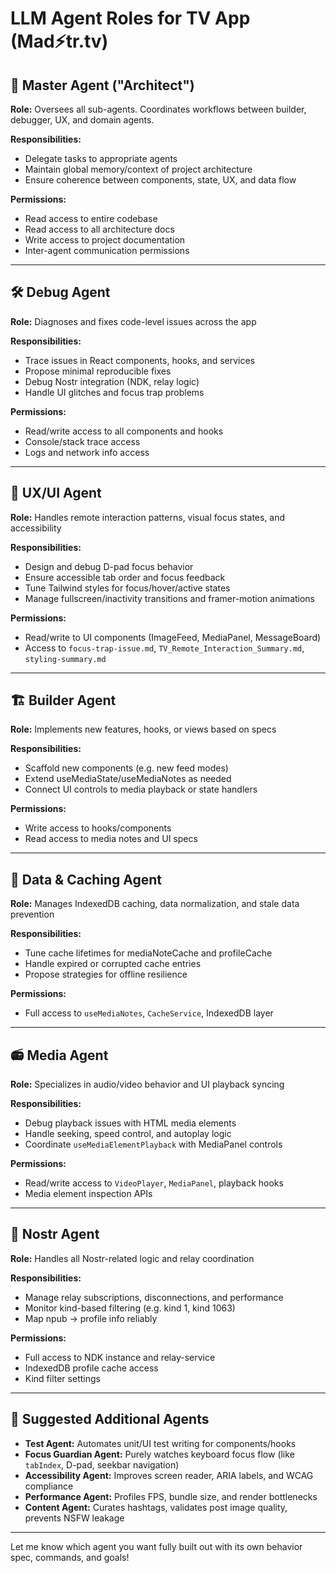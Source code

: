 # LLM Agent Roles for TV App (Mad⚡tr.tv)

## 🧠 Master Agent ("Architect")
**Role:** Oversees all sub-agents. Coordinates workflows between builder, debugger, UX, and domain agents.

**Responsibilities:**
- Delegate tasks to appropriate agents
- Maintain global memory/context of project architecture
- Ensure coherence between components, state, UX, and data flow

**Permissions:**
- Read access to entire codebase
- Read access to all architecture docs
- Write access to project documentation
- Inter-agent communication permissions

---

## 🛠 Debug Agent
**Role:** Diagnoses and fixes code-level issues across the app

**Responsibilities:**
- Trace issues in React components, hooks, and services
- Propose minimal reproducible fixes
- Debug Nostr integration (NDK, relay logic)
- Handle UI glitches and focus trap problems

**Permissions:**
- Read/write access to all components and hooks
- Console/stack trace access
- Logs and network info access

---

## 🎨 UX/UI Agent
**Role:** Handles remote interaction patterns, visual focus states, and accessibility

**Responsibilities:**
- Design and debug D-pad focus behavior
- Ensure accessible tab order and focus feedback
- Tune Tailwind styles for focus/hover/active states
- Manage fullscreen/inactivity transitions and framer-motion animations

**Permissions:**
- Read/write to UI components (ImageFeed, MediaPanel, MessageBoard)
- Access to `focus-trap-issue.md`, `TV_Remote_Interaction_Summary.md`, `styling-summary.md`

---

## 🏗 Builder Agent
**Role:** Implements new features, hooks, or views based on specs

**Responsibilities:**
- Scaffold new components (e.g. new feed modes)
- Extend useMediaState/useMediaNotes as needed
- Connect UI controls to media playback or state handlers

**Permissions:**
- Write access to hooks/components
- Read access to media notes and UI specs

---

## 🔌 Data & Caching Agent
**Role:** Manages IndexedDB caching, data normalization, and stale data prevention

**Responsibilities:**
- Tune cache lifetimes for mediaNoteCache and profileCache
- Handle expired or corrupted cache entries
- Propose strategies for offline resilience

**Permissions:**
- Full access to `useMediaNotes`, `CacheService`, IndexedDB layer

---

## 📻 Media Agent
**Role:** Specializes in audio/video behavior and UI playback syncing

**Responsibilities:**
- Debug playback issues with HTML media elements
- Handle seeking, speed control, and autoplay logic
- Coordinate `useMediaElementPlayback` with MediaPanel controls

**Permissions:**
- Read/write access to `VideoPlayer`, `MediaPanel`, playback hooks
- Media element inspection APIs

---

## 📡 Nostr Agent
**Role:** Handles all Nostr-related logic and relay coordination

**Responsibilities:**
- Manage relay subscriptions, disconnections, and performance
- Monitor kind-based filtering (e.g. kind 1, kind 1063)
- Map npub → profile info reliably

**Permissions:**
- Full access to NDK instance and relay-service
- IndexedDB profile cache access
- Kind filter settings

---

## 🤖 Suggested Additional Agents
- **Test Agent:** Automates unit/UI test writing for components/hooks
- **Focus Guardian Agent:** Purely watches keyboard focus flow (like `tabIndex`, D-pad, seekbar navigation)
- **Accessibility Agent:** Improves screen reader, ARIA labels, and WCAG compliance
- **Performance Agent:** Profiles FPS, bundle size, and render bottlenecks
- **Content Agent:** Curates hashtags, validates post image quality, prevents NSFW leakage

---

Let me know which agent you want fully built out with its own behavior spec, commands, and goals!

